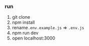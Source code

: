 ### run

1. git clone
2. npm install
3. rename`.env.example.js` => `.env.js`
4. npm run dev
5. open localhost:3000